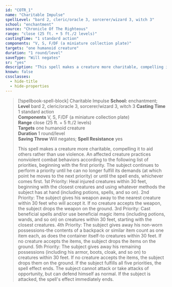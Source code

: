 ```yaml
---
id: "COTR_1"
name: "Charitable Impulse"
spellLevel: "bard 2, cleric/oracle 3, sorcerer/wizard 3, witch 3"
school: "enchantment"
source: "Chronicle Of The Righteous"
range: "close (25 ft. + 5 ft./2 levels)"
castingTime: "1 standard action"
components: "V, S, F/DF (a miniature collection plate)"
targets: "one humanoid creature"
duration: "1 round/level"
saveType: "Will negates"
sr: "yes"
description: "This spell makes a creature more charitable, compelling it to aid others rather than use violence. An affected creature practices nonviolent combat behaviors according to the following list of priorities, beginning with the first priority. The subject continues to perform a priority until he can no longer fulfill its demands (at which point he moves to the next priority) or until the spell ends, whichever comes first.  1st Priority: Heal injured creatures within 30 feet, beginning with the closest creatures and using whatever methods the subject has at hand (including potions, spells, and so on).  2nd Priority: The subject gives his weapon away to the nearest creature within 30 feet who will accept it. If no creature accepts the weapon, the subject drops the weapon on the ground.  3rd Priority: Cast beneficial spells and/or use beneficial magic items (including potions, wands, and so on) on creatures within 30 feet, starting with the closest creatures.  4th Priority: The subject gives away his non-worn possessions-the contents of a backpack or similar item count as one item each, as does the container itself-to creatures within 30 feet. If no creature accepts the items, the subject drops the items on the ground.  5th Priority: The subject gives away his remaining possessions (including his armor, boots, cloak, and so on) to creatures within 30 feet. If no creature accepts the items, the subject drops them on the ground.  If the subject fulfills all five priorities, the spell effect ends. The subject cannot attack or take attacks of opportunity, but can defend himself as normal. If the subject is attacked, the spell's effect immediately ends."
known: false
cssclasses:
  - hide-title
  - hide-properties
---
```


> [!spellbook-spell-block] Charitable Impulse
> **School:** enchantment; **Level** bard 2, cleric/oracle 3, sorcerer/wizard 3, witch 3
> **Casting Time** 1 standard action  
> **Components** V, S, F/DF (a miniature collection plate)  
> **Range** close (25 ft. + 5 ft./2 levels)  
> **Targets** one humanoid creature  
> **Duration** 1 round/level  
> **Saving Throw** Will negates; **Spell Resistance** yes
> 
> This spell makes a creature more charitable, compelling it to aid others rather than use violence. An affected creature practices nonviolent combat behaviors according to the following list of priorities, beginning with the first priority. The subject continues to perform a priority until he can no longer fulfill its demands (at which point he moves to the next priority) or until the spell ends, whichever comes first.  1st Priority: Heal injured creatures within 30 feet, beginning with the closest creatures and using whatever methods the subject has at hand (including potions, spells, and so on).  2nd Priority: The subject gives his weapon away to the nearest creature within 30 feet who will accept it. If no creature accepts the weapon, the subject drops the weapon on the ground.  3rd Priority: Cast beneficial spells and/or use beneficial magic items (including potions, wands, and so on) on creatures within 30 feet, starting with the closest creatures.  4th Priority: The subject gives away his non-worn possessions-the contents of a backpack or similar item count as one item each, as does the container itself-to creatures within 30 feet. If no creature accepts the items, the subject drops the items on the ground.  5th Priority: The subject gives away his remaining possessions (including his armor, boots, cloak, and so on) to creatures within 30 feet. If no creature accepts the items, the subject drops them on the ground.  If the subject fulfills all five priorities, the spell effect ends. The subject cannot attack or take attacks of opportunity, but can defend himself as normal. If the subject is attacked, the spell's effect immediately ends.